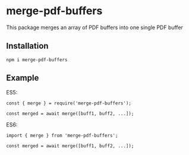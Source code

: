 # merge-pdf-buffers

This package merges an array of PDF buffers into one single PDF buffer

## Installation
```
npm i merge-pdf-buffers
```

## Example

ES5:
```
const { merge } = require('merge-pdf-buffers');

const merged = await merge([buff1, buff2, ...]);
```

ES6:
```
import { merge } from 'merge-pdf-buffers';

const merged = await merge([buff1, buff2, ...]);
```